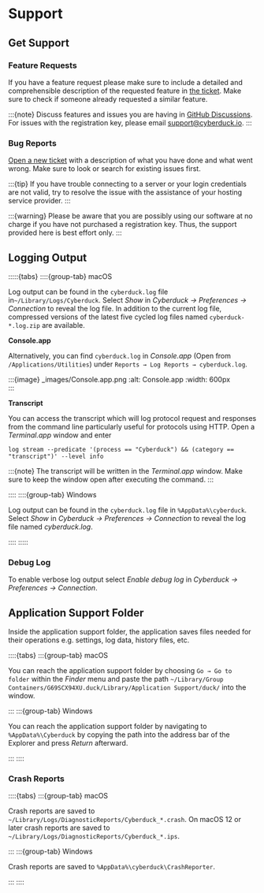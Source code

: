Support
====

## Get Support

### Feature Requests

If you have a feature request please make sure to include a detailed and comprehensible description of the requested feature in [the ticket](https://github.com/iterate-ch/cyberduck/issues/new/choose). Make sure to check if someone already requested a similar feature.

:::{note}
Discuss features and issues you are having in [GitHub Discussions](https://github.com/iterate-ch/cyberduck/discussions). For issues with the registration key, please email [support@cyberduck.io](mailto:support@cyberduck.io).
:::

### Bug Reports

[Open a new ticket](https://github.com/iterate-ch/cyberduck/issues/new/choose) with a description of what you have done and what went wrong. Make sure to look or search for existing issues first.

:::{tip}
If you have trouble connecting to a server or your login credentials are not valid, try to resolve the issue with the assistance of your hosting service provider.
:::

:::{warning}
Please be aware that you are possibly using our software at no charge if you have not purchased a registration key. Thus, the support provided here is best effort only.
:::

## Logging Output

:::::{tabs}
::::{group-tab} macOS

Log output can be found in the `cyberduck.log` file in`~/Library/Logs/Cyberduck`. Select _Show_ in _Cyberduck → Preferences → Connection_ to reveal the log file. In addition to the current log file, compressed versions of the latest five cycled log files named `cyberduck-*.log.zip` are available.

**Console.app**

Alternatively, you can find `cyberduck.log` in *Console.app* (Open from `/Applications/Utilities`) under `Reports → Log Reports → cyberduck.log`.

:::{image} _images/Console.app.png
:alt: Console.app
:width: 600px  
:::

**Transcript**

You can access the transcript which will log protocol request and responses from the command line particularly useful for protocols using HTTP. Open a *Terminal.app* window and enter 

`log stream --predicate '(process == "Cyberduck") && (category == "transcript")' --level info`

:::{note}
The transcript will be written in the *Terminal.app* window. Make sure to keep the window open after executing the command.
:::

::::
::::{group-tab} Windows

Log output can be found in the `cyberduck.log` file in `%AppData%\cyberduck`. Select _Show_ in _Cyberduck → Preferences → Connection_ to reveal the log file named *cyberduck.log*.

::::
:::::

### Debug Log

To enable verbose log output select _Enable debug log_ in _Cyberduck → Preferences → Connection_.

## Application Support Folder

Inside the application support folder, the application saves files needed for their operations e.g. settings, log data, history files, etc.

::::{tabs}
:::{group-tab} macOS

You can reach the application support folder by choosing `Go → Go to folder` within the *Finder* menu and paste the path `~/Library/Group Containers/G69SCX94XU.duck/Library/Application Support/duck/` into the window.

:::
:::{group-tab} Windows

You can reach the application support folder by navigating to `%AppData%\Cyberduck` by copying the path into the address bar of the Explorer and press *Return* afterward.

:::
::::

### Crash Reports

::::{tabs}
:::{group-tab} macOS

Crash reports are saved to `~/Library/Logs/DiagnosticReports/Cyberduck_*.crash`. On macOS 12 or later crash reports are saved to `~/Library/Logs/DiagnosticReports/Cyberduck_*.ips`.

:::
:::{group-tab} Windows

Crash reports are saved to `%AppData%\cyberduck\CrashReporter`.

:::
::::
